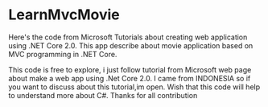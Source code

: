 # LearnMvcMovie
Here's the code from Microsoft Tutorials about creating web application using .NET Core 2.0. This app describe about movie application based on MVC programming in .NET Core.

This code is free to explore, i just follow tutorial from Microsoft web page about make a web app using .Net Core 2.0. I came from INDONESIA so
if you want to discuss about this tutorial,im open. Wish that this code will help to understand more about C#. Thanks for all contribution
